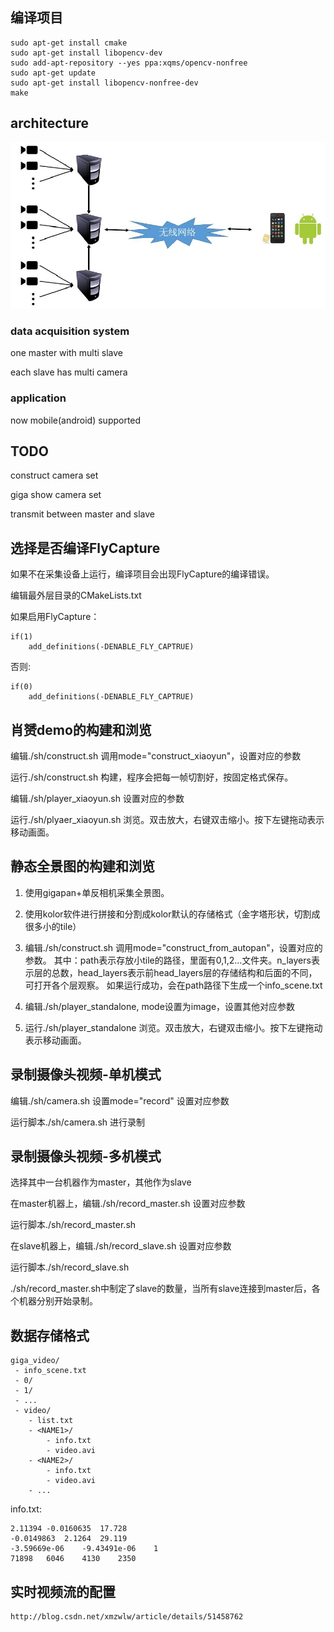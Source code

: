 ## 编译项目
```
sudo apt-get install cmake
sudo apt-get install libopencv-dev
sudo add-apt-repository --yes ppa:xqms/opencv-nonfree
sudo apt-get update 
sudo apt-get install libopencv-nonfree-dev
make
```
## architecture

![architecture](readme/architecture_hardware.jpg)


### data acquisition system

one master with multi slave

each slave has multi camera

### application

now mobile(android) supported


## TODO
construct camera set

giga show camera set

transmit between master and slave

## 选择是否编译FlyCapture
如果不在采集设备上运行，编译项目会出现FlyCapture的编译错误。

编辑最外层目录的CMakeLists.txt

如果启用FlyCapture：

```
if(1)
	add_definitions(-DENABLE_FLY_CAPTRUE)
```

否则:

```
if(0)
	add_definitions(-DENABLE_FLY_CAPTRUE)
```

## 肖赟demo的构建和浏览
编辑./sh/construct.sh 调用mode="construct_xiaoyun"，设置对应的参数

运行./sh/construct.sh 构建，程序会把每一帧切割好，按固定格式保存。

编辑./sh/player_xiaoyun.sh 设置对应的参数

运行./sh/plyaer_xiaoyun.sh 浏览。双击放大，右键双击缩小。按下左键拖动表示移动画面。

## 静态全景图的构建和浏览
1. 使用gigapan+单反相机采集全景图。

2. 使用kolor软件进行拼接和分割成kolor默认的存储格式（金字塔形状，切割成很多小的tile）

3. 编辑./sh/construct.sh 调用mode="construct_from_autopan"，设置对应的参数。
其中：path表示存放小tile的路径，里面有0,1,2...文件夹。n_layers表示层的总数，head_layers表示前head_layers层的存储结构和后面的不同，可打开各个层观察。
如果运行成功，会在path路径下生成一个info_scene.txt

4. 编辑./sh/player_standalone, mode设置为image，设置其他对应参数

5. 运行./sh/player_standalone 浏览。双击放大，右键双击缩小。按下左键拖动表示移动画面。


## 录制摄像头视频-单机模式
编辑./sh/camera.sh 设置mode="record" 设置对应参数

运行脚本./sh/camera.sh 进行录制

## 录制摄像头视频-多机模式
选择其中一台机器作为master，其他作为slave

在master机器上，编辑./sh/record_master.sh 设置对应参数

运行脚本./sh/record_master.sh

在slave机器上，编辑./sh/record_slave.sh 设置对应参数

运行脚本./sh/record_slave.sh 

./sh/record_master.sh中制定了slave的数量，当所有slave连接到master后，各个机器分别开始录制。


## 数据存储格式
```
giga_video/
 - info_scene.txt
 - 0/
 - 1/
 - ...
 - video/
    - list.txt
 	- <NAME1>/
	 	- info.txt
		- video.avi
 	- <NAME2>/
	 	- info.txt
		- video.avi
	- ...
```
info.txt:
```
2.11394	-0.0160635	17.728	
-0.0149863	2.1264	29.119	
-3.59669e-06	-9.43491e-06	1	
71898	6046	4130	2350	
```


## 实时视频流的配置
```
http://blog.csdn.net/xmzwlw/article/details/51458762
```